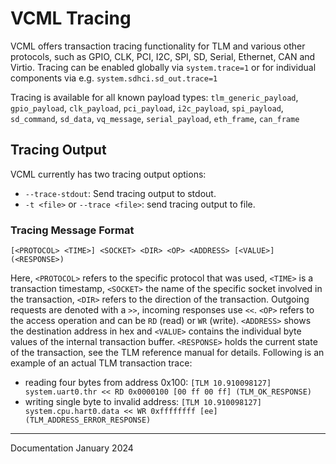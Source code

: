 # VCML Tracing

VCML offers transaction tracing functionality for TLM and various other protocols, 
such as GPIO, CLK, PCI, I2C, SPI, SD, Serial, Ethernet, CAN and Virtio.
Tracing can be enabled globally via `system.trace=1` or for individual components via e.g. `system.sdhci.sd_out.trace=1`

Tracing is available for all known payload types: `tlm_generic_payload`, `gpio_payload`,
`clk_payload`, `pci_payload`, `i2c_payload`, `spi_payload`, `sd_command`, `sd_data`,
`vq_message`, `serial_payload`, `eth_frame`, `can_frame`

## Tracing Output
VCML currently has two tracing output options:

* `--trace-stdout`: Send tracing output to stdout.
* `-t <file>` or `--trace <file>`: send tracing output to file.

### Tracing Message Format

`[<PROTOCOL> <TIME>] <SOCKET> <DIR> <OP> <ADDRESS> [<VALUE>] (<RESPONSE>)`

Here, `<PROTOCOL>` refers to the specific protocol that was used, `<TIME>` is a transaction timestamp, 
`<SOCKET>` the name of the specific socket involved in the transaction, `<DIR>` refers to the direction of the transaction. Outgoing requests are
denoted with a `>>`, incoming responses use `<<`. `<OP>` refers to the access
operation and can be `RD` (read) or `WR` (write). `<ADDRESS>` shows the
destination address in hex and `<VALUE>` contains the individual byte values of
the internal transaction buffer. `<RESPONSE>` holds the current state of the
transaction, see the TLM reference manual for details. Following is an example
of an actual TLM transaction trace:

* reading four bytes from address 0x100: `[TLM 10.910098127] system.uart0.thr << RD 0x0000100 [00 ff 00 ff] (TLM_OK_RESPONSE)`
* writing single byte to invalid address: `[TLM 10.910098127] system.cpu.hart0.data << WR 0xffffffff [ee] (TLM_ADDRESS_ERROR_RESPONSE)`


----
Documentation January 2024
